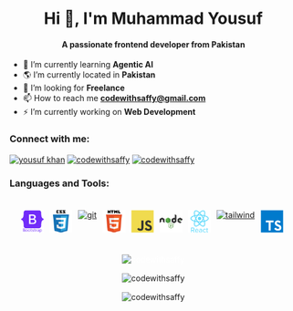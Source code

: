 
<h1 align="center">Hi 👋, I'm Muhammad Yousuf</h1>
<h4 align="center">A passionate frontend developer from Pakistan</h4>

- 🌱 I’m currently learning **Agentic AI**
- 🌎 I’m currently located in **Pakistan**
- 👯 I’m looking for **Freelance**
- 📫 How to reach me **codewithsaffy@gmail.com**
- ⚡ I’m currently working on **Web Development**

<h3 align="left">Connect with me:</h3>
<p align="left">
<a href="https://linkedin.com/in/yousuf khan" target="blank"><img align="center" src="https://raw.githubusercontent.com/rahuldkjain/github-profile-readme-generator/master/src/images/icons/Social/linked-in-alt.svg" alt="yousuf khan" height="30" width="40" /></a>
<a href="https://fb.com/codewithsaffy" target="blank"><img align="center" src="https://raw.githubusercontent.com/rahuldkjain/github-profile-readme-generator/master/src/images/icons/Social/facebook.svg" alt="codewithsaffy" height="30" width="40" /></a>
<a href="https://www.youtube.com/c/codewithsaffy" target="blank"><img align="center" src="https://raw.githubusercontent.com/rahuldkjain/github-profile-readme-generator/master/src/images/icons/Social/youtube.svg" alt="codewithsaffy" height="30" width="40" /></a>
</p>

<h3 align="left">Languages and Tools:</h3>
<p align="left" style="padding: 20px; display:flex; gap: 10px; background-color: ;"> <a href="https://getbootstrap.com" target="_blank" rel="noreferrer"> <img src="https://raw.githubusercontent.com/devicons/devicon/master/icons/bootstrap/bootstrap-plain-wordmark.svg" alt="bootstrap" width="40" height="40"/> </a> <a href="https://www.w3schools.com/css/" target="_blank" rel="noreferrer"> <img src="https://raw.githubusercontent.com/devicons/devicon/master/icons/css3/css3-original-wordmark.svg" alt="css3" width="40" height="40"/> </a> <a href="https://git-scm.com/" target="_blank" rel="noreferrer"> <img src="https://www.vectorlogo.zone/logos/git-scm/git-scm-icon.svg" alt="git" width="40" height="40"/> </a> <a href="https://www.w3.org/html/" target="_blank" rel="noreferrer"> <img src="https://raw.githubusercontent.com/devicons/devicon/master/icons/html5/html5-original-wordmark.svg" alt="html5" width="40" height="40"/> </a> <a href="https://developer.mozilla.org/en-US/docs/Web/JavaScript" target="_blank" rel="noreferrer"> <img src="https://raw.githubusercontent.com/devicons/devicon/master/icons/javascript/javascript-original.svg" alt="javascript" width="40" height="40"/> </a> <a href="https://nodejs.org" target="_blank" rel="noreferrer"> <img src="https://raw.githubusercontent.com/devicons/devicon/master/icons/nodejs/nodejs-original-wordmark.svg" alt="nodejs" width="40" height="40"/> </a> <a href="https://reactjs.org/" target="_blank" rel="noreferrer"> 
<img src="https://raw.githubusercontent.com/devicons/devicon/master/icons/react/react-original-wordmark.svg" alt="react" width="40" height="40"/> </a> <a href="https://tailwindcss.com/" target="_blank" rel="noreferrer"> <img src="https://www.vectorlogo.zone/logos/tailwindcss/tailwindcss-icon.svg" alt="tailwind" width="40" height="40"/> </a> <a href="https://www.typescriptlang.org/" target="_blank" rel="noreferrer"> <img src="https://raw.githubusercontent.com/devicons/devicon/master/icons/typescript/typescript-original.svg" alt="typescript" width="40" height="40"/> </a></p>

<div align="center" padding: 20px;">
<p style="color: white;"><img align="center" src="https://github-readme-stats.vercel.app/api/top-langs?username=codewithsaffy&show_icons=true&locale=en&layout=compact" alt="codewithsaffy" /></p>

<p><img align="center" src="https://github-readme-streak-stats.herokuapp.com/?user=codewithsaffy&" alt="codewithsaffy" /></p>

<p><img align="center" src="https://github-readme-stats.vercel.app/api?username=codewithsaffy&show_icons=true&locale=en&layout=compact" alt="codewithsaffy" /></p>
</div>
